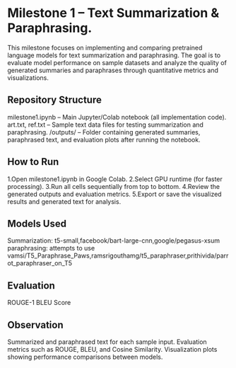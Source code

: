 # Milestone 1 – Text Summarization & Paraphrasing.

This milestone focuses on implementing and comparing pretrained language models for text summarization and paraphrasing. The goal is to evaluate model performance on sample datasets and analyze the quality of generated summaries and paraphrases through quantitative metrics and visualizations.

## Repository Structure
milestone1.ipynb  – Main Jupyter/Colab notebook (all implementation code).
art.txt, ref.txt – Sample text data files for testing summarization and paraphrasing.
/outputs/ – Folder containing generated summaries, paraphrased text, and evaluation plots after running the notebook.

## How to Run
1.Open milestone1.ipynb in Google Colab.
2.Select GPU runtime (for faster processing).
3.Run all cells sequentially from top to bottom.
4.Review the generated outputs and evaluation metrics.
5.Export or save the visualized results and generated text for analysis.

## Models Used
Summarization: t5-small,facebook/bart-large-cnn,google/pegasus-xsum
paraphrasing: attempts to use vamsi/T5_Paraphrase_Paws,ramsrigouthamg/t5_paraphraser,prithivida/parrot_paraphraser_on_T5

## Evaluation
ROUGE-1
BLEU Score

## Observation
Summarized and paraphrased text for each sample input.
Evaluation metrics such as ROUGE, BLEU, and Cosine Similarity.
Visualization plots showing performance comparisons between models.


